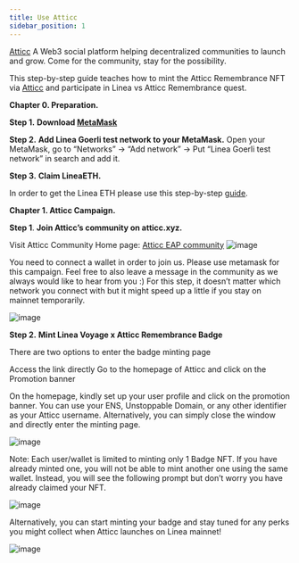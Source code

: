 ```yaml
---
title: Use Atticc
sidebar_position: 1
---
```


[Atticc](https://atticc.xyz) A Web3 social platform helping decentralized communities to launch and grow. Come for the community, stay for the possibility.

This step-by-step guide teaches how to mint the Atticc Remembrance NFT via [Atticc](https://atticc.xyz/badge_minting) and participate in Linea vs Atticc Remembrance quest.

**Chapter 0. Preparation.**

**Step 1.** **Download [MetaMask](https://metamask.io/download/)**

**Step 2.** **Add Linea Goerli test network to your MetaMask.** Open your MetaMask, go to “Networks” -> “Add network” -> Put “Linea Goerli test network” in search and add it.

**Step 3.** **Claim LineaETH.**

In order to get the Linea ETH please use this step-by-step [guide](https://docs.linea.build/use-linea/fund#get-test-eth-on-goerli).

**Chapter 1. Atticc Campaign.**

**Step 1**. **Join Atticc’s community on atticc.xyz.**

Visit Atticc Community Home page: 
[Atticc EAP community](https://atticc.xyz/c/0xa186D739CA2b3022b966194004C6b01855D59571/posts)
![image](../../assets/atticc/atticc_community.png)

You need to connect a wallet in order to join us. Please use metamask for this campaign. Feel free to also leave a message in the community as we always would like to hear from you :) For this step, it doesn’t matter which network you connect with but it might speed up a little if you stay on mainnet temporarily. 

![image](../../assets/atticc/atticc_connect.png)

**Step 2.** **Mint Linea Voyage x Atticc Remembrance Badge**

There are two options to enter the badge minting page

Access the link directly
Go to the homepage of Atticc and click on the Promotion banner 

On the homepage, kindly set up your user profile and click on the promotion banner. You can use your ENS, Unstoppable Domain, or any other identifier as your Atticc username. Alternatively, you can simply close the window and directly enter the minting page.

![image](../../assets/atticc/atticc_connect.png)

Note: Each user/wallet is limited to minting only 1 Badge NFT. If you have already minted one,  you will not be able to mint another one using the same wallet. Instead, you will see the following prompt but don’t worry you have already claimed your NFT.

![image](../../assets/atticc/atticc_minted.png)

Alternatively, you can start minting your badge and stay tuned for any perks you might collect when Atticc launches on Linea mainnet! 

![image](../../assets/atticc/atticc_mint_nft.png)
